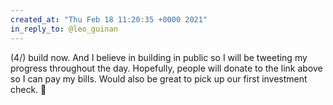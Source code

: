```yaml
---
created_at: "Thu Feb 18 11:20:35 +0000 2021"
in_reply_to: @leo_guinan
---
```


(4/) build now. And I believe in building in public so I will be tweeting my progress throughout the day. Hopefully, people will donate to the link above so I can pay my bills. Would also be great to pick up our first investment check.  🤞
